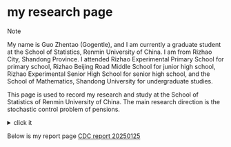 # my research page

>[!NOTE]
>My name is Guo Zhentao (Gogentle), and I am currently a graduate student at the School of Statistics, Renmin University of China.
>I am from Rizhao City, Shandong Province.
>I attended Rizhao Experimental Primary School for primary school,
>Rizhao Beijing Road Middle School for junior high school,
>Rizhao Experimental Senior High School for senior high school, and the School of Mathematics, Shandong University for undergraduate studies.

This page is used to record my research and study at the School of Statistics of Renmin University of China.
The main research direction is the stochastic control problem of pensions.

<details>
  <summary>click it</summary>
But there is nothing left here.
</details>

Below is my report page
[CDC report 20250125](go9entle.github.io/myresearch/CDC.html)

